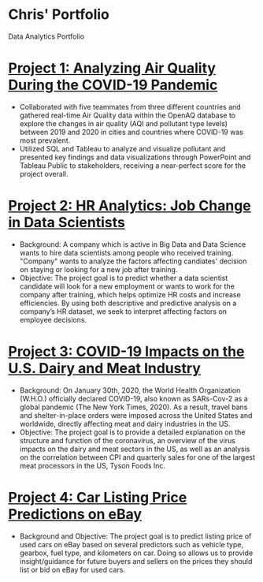 # Chris' Portfolio
Data Analytics Portfolio

# [Project 1: Analyzing Air Quality During the COVID-19 Pandemic](https://github.com/arp-jain/BA775-team2-b2)
* Collaborated with five teammates from three different countries and gathered real-time Air Quality data within the OpenAQ database to explore the changes in air quality (AQI and pollutant type levels) between 2019 and 2020 in cities and countries where COVID-19 was most prevalent.
* Utilized SQL and Tableau to analyze and visualize pollutant and presented key findings and data visualizations through PowerPoint and Tableau Public to stakeholders, receiving a near-perfect score for the project overall.

# [Project 2: HR Analytics: Job Change in Data Scientists](https://drive.google.com/file/d/1QZ7JL_gMqoNhOUm_T6ZxJ2yLsemZRjlO/view?usp=sharing)
* Background: A company which is active in Big Data and Data Science wants to hire data scientists among people who received training. "Company" wants to analyze the factors affecting candiates' decision on staying or looking for a new job after training.
* Objective: The project goal is to predict whether a data scientist candidate will look for a new employment or wants to work for the company after training, which helps optimize HR costs and increase efficiencies. By using both descriptive and predictive analysis on a company’s HR dataset, we seek to interpret affecting factors on employee decisions.

# [Project 3: COVID-19 Impacts on the U.S. Dairy and Meat Industry](https://drive.google.com/file/d/1HObauo-wCtCxM35Kf1AWpPXrQg9cnjk6/view?usp=sharing)
* Background: On January 30th, 2020, the World Health Organization (W.H.O.) officially declared COVID-19, also known as SARs-Cov-2 as a global pandemic (The New York Times, 2020). As a result, travel bans and shelter-in-place orders were imposed across the United States and worldwide, directly affecting meat and dairy industries in the US.
* Objective: The project goal is to provide a detailed explanation on the structure and function of the coronavirus, an overview of the virus impacts on the dairy and meat sectors in the US, as well as an analysis on the correlation between CPI and quarterly sales for one of the largest meat processors in the US, Tyson Foods Inc.

# [Project 4: Car Listing Price Predictions on eBay](https://drive.google.com/file/d/15HxiVBXiYmhRjc-_PEGE3bWwzv_pepYt/view?usp=sharing)
* Background and Objective: The project goal is to predict listing price of used cars on eBay based on several predictors such as vehicle type, gearbox, fuel type, and kilometers on car. Doing so allows us to provide insight/guidance for future buyers and sellers on the prices they should list or bid on eBay for used cars. 
